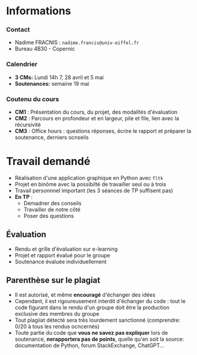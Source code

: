 
# Informations
### Contact
- Nadime FRACNIS : `nadime.francis@univ-eiffel.fr`
- Bureau 4B30 - Copernic
### Calendrier
- **3 CMs:** Lundi 14h 7, 28 avril et 5 mai
- **Soutenances:** semaine 19 mai
### Coutenu du cours
- **CM1** : Présentation du cours, du projet, des modalités d'évaluation
- **CM2** : Parcours en profondeur et en largeur, pile et file, lien avec la récursivité
- **CM3** : Office hours : questions réponses, écrire le rapport et préparer la soutenance, derniers ocnseils

# Travail demandé
- Réalisation d'une application graphique en Python avec `fltk`
- Projet en binôme avec la possibilté de travailler seul ou à trois
- Travail personnnel important (les 3 séances de TP suffisent pas)
- **En TP** : 
	- Demadner des conseils
	- Travailler de notre côté
	- Poser des questions

## Évaluation
- Rendu et grille d'évaluation sur e-learning
- Projet et rapport évalué pour le groupe
- Soutenance évaluée individuellement

## Parenthèse sur le plagiat
- Il est autorisé, et même **encouragé** d'échanger des idées
- Cependant, il est rigoureusement interdit d'échanger du code : tout le code figurant dans le rendu d'un groupe doit être la production exclusive des membres du groupe
- Tout plagiiat détecté sera très lourdement sanctionné (comprendre: 0/20 à tous les rendus ocncernés)
- Toute partie du code que **vous ne savez pas expliquer** lors de soutenance, **nerapportera pas de points**, quelle qu'en soit la source: documentation de Python, forum StackExchange, ChatGPT...


